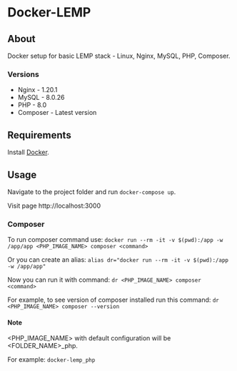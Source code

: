 # Docker-LEMP

## About
Docker setup for basic LEMP stack - Linux, Nginx, MySQL, PHP, Composer.
### Versions
<ul>
  <li>Nginx - 1.20.1</li>
  <li>MySQL - 8.0.26</li>
  <li>PHP - 8.0</li>
  <li>Composer - Latest version</li>
</ul>
  
## Requirements

Install <a href="https://www.docker.com/">Docker</a>.

## Usage

Navigate to the project folder and run `docker-compose up`.
  
Visit page http://localhost:3000

### Composer
To run composer command use: `docker run --rm -it -v $(pwd):/app -w /app/app <PHP_IMAGE_NAME> composer <command>`
  
Or you can create an alias: `alias dr="docker run --rm -it -v $(pwd):/app -w /app/app"`  
  
Now you can run it with command: `dr <PHP_IMAGE_NAME> composer <command>`
    
For example, to see version of composer installed run this command: `dr <PHP_IMAGE_NAME> composer --version`

#### Note
<PHP_IMAGE_NAME> with default configuration will be <FOLDER_NAME>_php.  
  
For example: `docker-lemp_php`